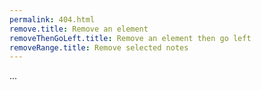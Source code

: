 ```yaml
---
permalink: 404.html
remove.title: Remove an element
removeThenGoLeft.title: Remove an element then go left
removeRange.title: Remove selected notes
---
```

...